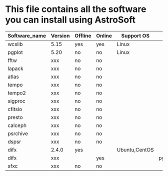 # This file contains all the software you can install using AstroSoft

Software_name | Version | Offline | Online | Support OS    | Dependency              | Note
------------- | ------- | ------- | ------ | ------------- | ----------------------- | ----
wcslib        | 5.15    | yes     | yes    | Linux         |                         |      |
pgplot        | 5.20    | no      | no     | Linux         |                         |      |
fftw          | xxx     | no      | no     |               |                         |      |
lapack        | xxx     | no      | no     |               |                         |      |
atlas         | xxx     | no      | no     |               |                         |      |
tempo         | xxx     | no      | no     |               |                         |      |
tempo2        | xxx     | no      | no     |               |                         |      |
sigproc       | xxx     | no      | no     |               |                         |      |
cfitsio       | xxx     | no      | no     |               |                         |      |
presto        | xxx     | no      | no     |               |                         |      |
calceph       | xxx     | no      | no     |               |                         |      |
psrchive      | xxx     | no      | no     |               |                         |      |
dspsr         | xxx     | no      | no     |               |                         |      |
difx          | 2.4.0   | yes     |        | Ubuntu,CentOS |                         |      |
difx          | xxx     |         | yes    |               | pgplot,fftw,openmpi,ipp |      |
sfxc          | xxx     | no      | no     |               |                         |      |

